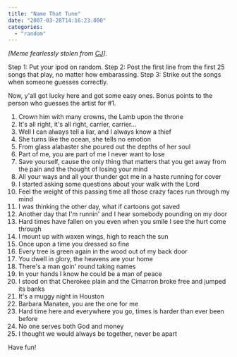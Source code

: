```yaml
---
title: "Name That Tune"
date: "2007-03-28T14:16:23.000"
categories: 
  - "random"
---
```


_\[Meme fearlessly stolen from [CJ](http://rmfo-blogs.com/dixiemedley/archives/2007/03/26/name-that-tune/)\]._

Step 1: Put your ipod on random. Step 2: Post the first line from the first 25 songs that play, no matter how embarassing. Step 3: Strike out the songs when someone guesses correctly.

Now, y'all got lucky here and got some easy ones. Bonus points to the person who guesses the artist for #1.

1. Crown him with many crowns, the Lamb upon the throne
2. It's all right, it's all right, carrier, carrier...
3. Well I can always tell a liar, and I always know a thief
4. She turns like the ocean, she tells no emotion
5. From glass alabaster she poured out the depths of her soul
6. Part of me, you are part of me I never want to lose
7. Save yourself, cause the only thing that matters that you get away from the pain and the thought of losing your mind
8. All your ways and all your thunder got me in a haste running for cover
9. I started asking some questions about your walk with the Lord
10. Feel the weight of this passing time all those crazy faces run through my mind
11. I was thinking the other day, what if cartoons got saved
12. Another day that I'm runnin' and I hear somebody pounding on my door
13. Hard times have fallen on you even when you smile I see the hurt come through
14. I mount up with waxen wings, high to reach the sun
15. Once upon a time you dressed so fine
16. Every tree is green again in the wood out of my back door
17. You dwell in glory, the heavens are your home
18. There's a man goin' round taking names
19. In your hands I know he could be a man of peace
20. I stood on that Cherokee plain and the Cimarron broke free and jumped its banks
21. It's a muggy night in Houston
22. Barbara Manatee, you are the one for me
23. Hard time here and everywhere you go, times is harder than ever been before
24. No one serves both God and money
25. I thought we would always be together, never be apart

Have fun!
